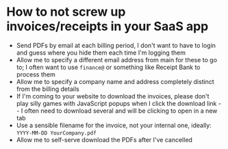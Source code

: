 # How to not screw up invoices/receipts in your SaaS app

* Send PDFs by email at each billing period, I don't want to have to login and guess where you hide them each time I'm logging them
* Allow me to specify a different email address from main for these to go to; I often want to use `finance@` or something like Receipt Bank to process them
* Allow me to specify a company name and address completely distinct from the billing details
* If I'm coming to your website to download the invoices, please don't play silly games with JavaScript popups when I click the download link -- I often need to download several and will be clicking to open in a new tab
* Use a sensible filename for the invoice, not your internal one, ideally: `YYYY-MM-DD YourCompany.pdf`
* Allow me to self-serve download the PDFs after I've cancelled